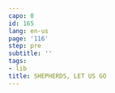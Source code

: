 ```yaml
---
capo: 0
id: 165
lang: en-us
page: '116'
step: pre
subtitle: ''
tags:
- lib
title: SHEPHERDS, LET US GO
---
```

